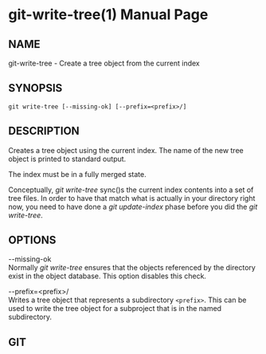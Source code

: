 # git-write-tree(1) Manual Page

## NAME

git-write-tree - Create a tree object from the current index

## SYNOPSIS

    git write-tree [--missing-ok] [--prefix=<prefix>/]

## DESCRIPTION

Creates a tree object using the current index. The name of the new tree object is printed to standard output.

The index must be in a fully merged state.

Conceptually, _git write-tree_ sync()s the current index contents into a set of tree files. In order to have that match what is actually in your directory right now, you need to have done a _git update-index_ phase before you did the _git write-tree_.

## OPTIONS

--missing-ok  
Normally _git write-tree_ ensures that the objects referenced by the directory exist in the object database. This option disables this check.

--prefix=&lt;prefix&gt;/  
Writes a tree object that represents a subdirectory `<prefix>`. This can be used to write the tree object for a subproject that is in the named subdirectory.

## GIT
